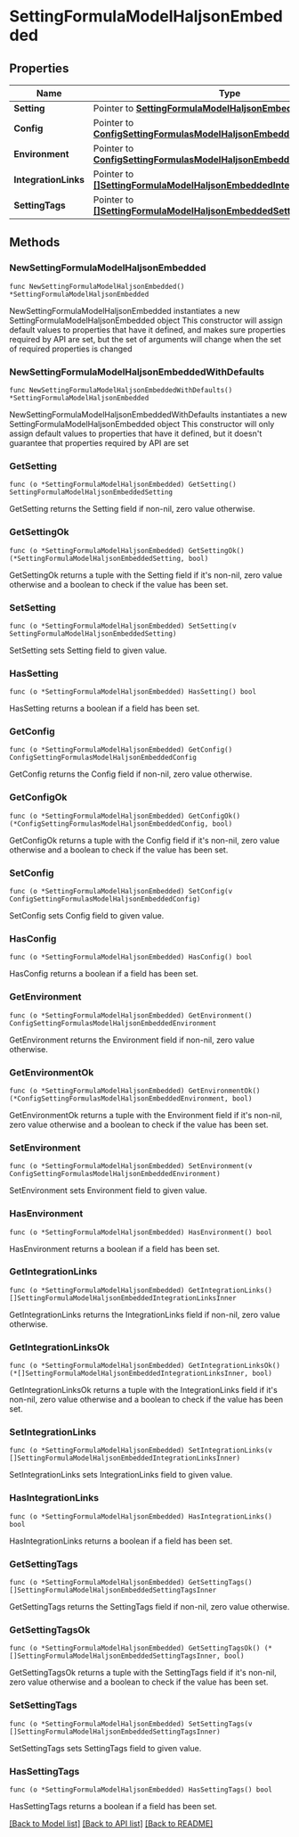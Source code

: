 # SettingFormulaModelHaljsonEmbedded

## Properties

Name | Type | Description | Notes
------------ | ------------- | ------------- | -------------
**Setting** | Pointer to [**SettingFormulaModelHaljsonEmbeddedSetting**](SettingFormulaModelHaljsonEmbeddedSetting.md) |  | [optional] 
**Config** | Pointer to [**ConfigSettingFormulasModelHaljsonEmbeddedConfig**](ConfigSettingFormulasModelHaljsonEmbeddedConfig.md) |  | [optional] 
**Environment** | Pointer to [**ConfigSettingFormulasModelHaljsonEmbeddedEnvironment**](ConfigSettingFormulasModelHaljsonEmbeddedEnvironment.md) |  | [optional] 
**IntegrationLinks** | Pointer to [**[]SettingFormulaModelHaljsonEmbeddedIntegrationLinksInner**](SettingFormulaModelHaljsonEmbeddedIntegrationLinksInner.md) |  | [optional] 
**SettingTags** | Pointer to [**[]SettingFormulaModelHaljsonEmbeddedSettingTagsInner**](SettingFormulaModelHaljsonEmbeddedSettingTagsInner.md) |  | [optional] 

## Methods

### NewSettingFormulaModelHaljsonEmbedded

`func NewSettingFormulaModelHaljsonEmbedded() *SettingFormulaModelHaljsonEmbedded`

NewSettingFormulaModelHaljsonEmbedded instantiates a new SettingFormulaModelHaljsonEmbedded object
This constructor will assign default values to properties that have it defined,
and makes sure properties required by API are set, but the set of arguments
will change when the set of required properties is changed

### NewSettingFormulaModelHaljsonEmbeddedWithDefaults

`func NewSettingFormulaModelHaljsonEmbeddedWithDefaults() *SettingFormulaModelHaljsonEmbedded`

NewSettingFormulaModelHaljsonEmbeddedWithDefaults instantiates a new SettingFormulaModelHaljsonEmbedded object
This constructor will only assign default values to properties that have it defined,
but it doesn't guarantee that properties required by API are set

### GetSetting

`func (o *SettingFormulaModelHaljsonEmbedded) GetSetting() SettingFormulaModelHaljsonEmbeddedSetting`

GetSetting returns the Setting field if non-nil, zero value otherwise.

### GetSettingOk

`func (o *SettingFormulaModelHaljsonEmbedded) GetSettingOk() (*SettingFormulaModelHaljsonEmbeddedSetting, bool)`

GetSettingOk returns a tuple with the Setting field if it's non-nil, zero value otherwise
and a boolean to check if the value has been set.

### SetSetting

`func (o *SettingFormulaModelHaljsonEmbedded) SetSetting(v SettingFormulaModelHaljsonEmbeddedSetting)`

SetSetting sets Setting field to given value.

### HasSetting

`func (o *SettingFormulaModelHaljsonEmbedded) HasSetting() bool`

HasSetting returns a boolean if a field has been set.

### GetConfig

`func (o *SettingFormulaModelHaljsonEmbedded) GetConfig() ConfigSettingFormulasModelHaljsonEmbeddedConfig`

GetConfig returns the Config field if non-nil, zero value otherwise.

### GetConfigOk

`func (o *SettingFormulaModelHaljsonEmbedded) GetConfigOk() (*ConfigSettingFormulasModelHaljsonEmbeddedConfig, bool)`

GetConfigOk returns a tuple with the Config field if it's non-nil, zero value otherwise
and a boolean to check if the value has been set.

### SetConfig

`func (o *SettingFormulaModelHaljsonEmbedded) SetConfig(v ConfigSettingFormulasModelHaljsonEmbeddedConfig)`

SetConfig sets Config field to given value.

### HasConfig

`func (o *SettingFormulaModelHaljsonEmbedded) HasConfig() bool`

HasConfig returns a boolean if a field has been set.

### GetEnvironment

`func (o *SettingFormulaModelHaljsonEmbedded) GetEnvironment() ConfigSettingFormulasModelHaljsonEmbeddedEnvironment`

GetEnvironment returns the Environment field if non-nil, zero value otherwise.

### GetEnvironmentOk

`func (o *SettingFormulaModelHaljsonEmbedded) GetEnvironmentOk() (*ConfigSettingFormulasModelHaljsonEmbeddedEnvironment, bool)`

GetEnvironmentOk returns a tuple with the Environment field if it's non-nil, zero value otherwise
and a boolean to check if the value has been set.

### SetEnvironment

`func (o *SettingFormulaModelHaljsonEmbedded) SetEnvironment(v ConfigSettingFormulasModelHaljsonEmbeddedEnvironment)`

SetEnvironment sets Environment field to given value.

### HasEnvironment

`func (o *SettingFormulaModelHaljsonEmbedded) HasEnvironment() bool`

HasEnvironment returns a boolean if a field has been set.

### GetIntegrationLinks

`func (o *SettingFormulaModelHaljsonEmbedded) GetIntegrationLinks() []SettingFormulaModelHaljsonEmbeddedIntegrationLinksInner`

GetIntegrationLinks returns the IntegrationLinks field if non-nil, zero value otherwise.

### GetIntegrationLinksOk

`func (o *SettingFormulaModelHaljsonEmbedded) GetIntegrationLinksOk() (*[]SettingFormulaModelHaljsonEmbeddedIntegrationLinksInner, bool)`

GetIntegrationLinksOk returns a tuple with the IntegrationLinks field if it's non-nil, zero value otherwise
and a boolean to check if the value has been set.

### SetIntegrationLinks

`func (o *SettingFormulaModelHaljsonEmbedded) SetIntegrationLinks(v []SettingFormulaModelHaljsonEmbeddedIntegrationLinksInner)`

SetIntegrationLinks sets IntegrationLinks field to given value.

### HasIntegrationLinks

`func (o *SettingFormulaModelHaljsonEmbedded) HasIntegrationLinks() bool`

HasIntegrationLinks returns a boolean if a field has been set.

### GetSettingTags

`func (o *SettingFormulaModelHaljsonEmbedded) GetSettingTags() []SettingFormulaModelHaljsonEmbeddedSettingTagsInner`

GetSettingTags returns the SettingTags field if non-nil, zero value otherwise.

### GetSettingTagsOk

`func (o *SettingFormulaModelHaljsonEmbedded) GetSettingTagsOk() (*[]SettingFormulaModelHaljsonEmbeddedSettingTagsInner, bool)`

GetSettingTagsOk returns a tuple with the SettingTags field if it's non-nil, zero value otherwise
and a boolean to check if the value has been set.

### SetSettingTags

`func (o *SettingFormulaModelHaljsonEmbedded) SetSettingTags(v []SettingFormulaModelHaljsonEmbeddedSettingTagsInner)`

SetSettingTags sets SettingTags field to given value.

### HasSettingTags

`func (o *SettingFormulaModelHaljsonEmbedded) HasSettingTags() bool`

HasSettingTags returns a boolean if a field has been set.


[[Back to Model list]](../README.md#documentation-for-models) [[Back to API list]](../README.md#documentation-for-api-endpoints) [[Back to README]](../README.md)


